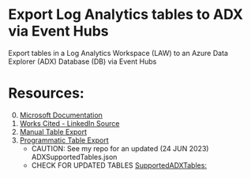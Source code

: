 # Export Log Analytics tables to ADX via Event Hubs
Export tables in a Log Analytics Workspace (LAW) to an Azure Data Explorer (ADX) Database (DB) via Event Hubs <br />

# Resources:
0. [Microsoft Documentation](https://learn.microsoft.com/en-us/azure/azure-monitor/logs/logs-data-export?tabs=portal)
1. [Works Cited - LinkedIn Source](https://www.linkedin.com/pulse/howto-configure-azure-sentinel-data-export-long-term-storage-lauren/)
2. [Manual Table Export](https://github.com/javiersoriano/sentinel-scripts/blob/main/ADX/Create-TableInADX.ps1)
3. [Programmatic Table Export](https://github.com/Azure/Azure-Sentinel/tree/master/Tools/AzureDataExplorer)
    * CAUTION: See my repo for an updated (24 JUN 2023) ADXSupportedTables.json
    * CHECK FOR UPDATED TABLES [SupportedADXTables:](https://learn.microsoft.com/en-us/azure/azure-monitor/logs/logs-data-export?tabs=portal#supported-tables)
  

